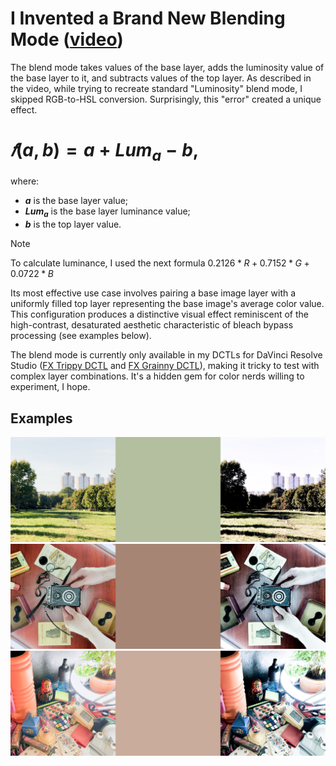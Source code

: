 # I Invented a Brand New Blending Mode ([video](https://youtu.be/gM-Ja1gioj4?si=76GnDCkQ0mI1tT-4 "I Invented a Brand New Blending Mode. Try it yourself!"))
The blend mode takes values of the base layer, adds the luminosity value of the base layer to it, and subtracts values of the top layer. As described in the video, while trying to recreate standard "Luminosity" blend mode, I skipped RGB-to-HSL conversion. Surprisingly, this "error" created a unique effect.

# $𝑓(a, b) = a + Lum_a - b$,
where:
- **$`a`$** is the base layer value;
- **$`Lum_a`$** is the base layer luminance value;
- **$`b`$** is the top layer value.
> [!NOTE]
> To calculate luminance, I used the next formula $`0.2126*R + 0.7152*G + 0.0722*B`$

Its most effective use case involves pairing a base image layer with a uniformly filled top layer representing the base image's average color value. This configuration produces a distinctive visual effect reminiscent of the high-contrast, desaturated aesthetic characteristic of bleach bypass processing (see examples below).

The blend mode is currently only available in my DCTLs for DaVinci Resolve Studio ([FX Trippy DCTL](https://aescripts.com/fx-trippy-dctl/ "FX Trippy DCTL on the aescripts") and [FX Grainny DCTL](https://aescripts.com/fx-grainny-dctl/ "FX Grainny DCTL on the aescripts")), making it tricky to test with complex layer combinations. It's a hidden gem for color nerds willing to experiment, I hope.

## Examples
![Example 1](Examples/Example1.png)
![Example 2](Examples/Example2.png)
![Example 3](Examples/Example3.png)
